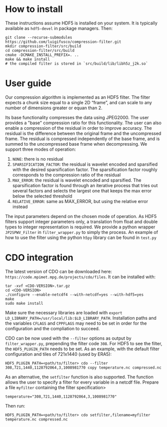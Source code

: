 # How to install
These instructions assume HDF5 is installed on your system. It is typically available as `hdf5-devel` in package managers. Then:
```
git clone --recurse-submodules https://github.com/luigifusco/compression-filter.git
mkdir compression-filter/src/build
cd compression-filter/src/build
cmake -DCMAKE_INSTALL_PREFIX=. ..
make && make install
# the compiled filter is stored in `src/build/lib/libh5z_j2k.so`
```

# User guide
Our compression algorithm is implemented as an HDF5 filter. The filter expects a chunk size equal to a single 2D “frame”, and can scale to any number of dimensions greater or equan than 2.

Its base functionality compresses the data using JPEG2000. The user provides a "base" compression ratio for this functionality.
The user can also enable a compression of the residual in order to improve accuracy. The residual is the difference between the original frame and the uncompressed frame. The residual is compressed independently of the base frame, and is summed to the uncompressed base frame when decompressing. We support three modes of operation:
1. `NONE`: there is no residual
2. `SPARSIFICATION_FACTOR`: the residual is wavelet encoded and sparsified with the desired sparsification factor. The sparsification factor roughly corresponds to the compression ratio of the residual
3. `MAX_ERROR`: the residual is wavelet encoded and sparsified. The sparsification factor is found through an iterative process that tries out several factors and selects the largest one that keeps the max error below the selected threshold
4. `RELATIVE_ERROR`: same as MAX_ERROR, but using the relative error instead

The input parameters depend on the chosen mode of operation. As HDF5 filters support integer parameters only, a translation from float and double types to integer representation is required. We provide a python wrapper `JP2SPWV_Filter` in `filter_wrapper.py` to simply the process. An example of how to use the filter using the python `h5py` library can be found in `test.py`

# CDO integration
The latest version of CDO can be downloaded here: `https://code.mpimet.mpg.de/projects/cdo/files`. It can be installed with:
```
tar -xvf <CDO-VERSION>.tar.gz
cd <CDO-VERSION>
./configure --enable-netcdf4 --with-netcdf=yes --with-hdf5=yes
make
sudo make install
```

Make sure the necessary libraries are loaded with `export LD_LIBRARY_PATH=/usr/local/lib:$LD_LIBRARY_PATH`. Installation paths and the variables `CFLAGS` and `CPPFLAGS` may need to be set in order for the configuration and the compliation to succeed.

CDO can be now used with the `--filter` options as output by `filter_wrapper.py`, prepending the filter code `308`. For HDF5 to see the filter, the `HDF5_PLUGIN_PATH` needs to be set.
As an example, with the default filter configuration and tiles of 721x1440 (used by ERA5):
```
HDF5_PLUGIN_PATH=<path/to/filter> cdo --filter 308,721,1440,1128792064,3,1008981770 copy temperature.nc compressed.nc
```

As an alternative, the `setfilter` function is also supported. The function allows the user to specify a filter for every variable in a netcdf file. Prepare a file `myfilter` containing the filter specification>
```
temperature="308,721,1440,1128792064,3,1008981770"
```

Then run:
```
HDF5_PLUGIN_PATH=<path/to/filter> cdo setfilter,filename=myfilter temperature.nc compressed.nc
```